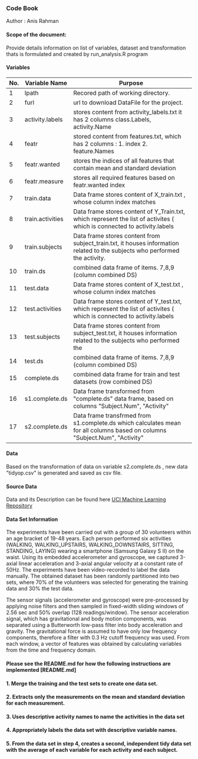 ### Code Book

Author : Anis Rahman

#### Scope of the document: <br />

Provide details information on list of variables, dataset and transformation thats is formulated and created by run_analysis.R program

#### Variables <br />

No. | Variable Name | Purpose
--- | --------------| -------
1|lpath|Recored path of working directory.
2|furl| url to download DataFile for the project.
3|activity.labels|stores content from activity_labels.txt it has 2 columns class.Labels, activity.Name
4|featr|stored content from features.txt, which has 2 columns : 1. index 2. feature.Names
5|featr.wanted|stores the indices of all features that contain mean and standard deviation
6|featr.measure|stores all required features based on featr.wanted index
7|train.data|Data frame stores content of X_train.txt , whose column index matches
8|train.activities|Data frame stores content of Y_Train.txt, which represent the list of activites ( which is connected to activity.labels
9|train.subjects|Data frame stores content from subject_train.txt, it houses information related to the subjects who performed the activity.
10|train.ds|combined data frame of items. 7,8,9 (column combined DS)
11|test.data|Data frame stores content of X_test.txt , whose column index matches
12|test.activities|Data frame stores content of Y_test.txt, which represent the list of activites ( which is connected to activity.labels
13|test.subjects|Data frame stores content from subject_test.txt, it houses information related to the subjects who performed the 
14|test.ds|combined data frame of items. 7,8,9 (column combined DS)
15|complete.ds| combined data frame for train and test datasets (row combined DS)
16|s1.complete.ds|Data frame transformed from "complete.ds" data frame, based on columns "Subject.Num", "Activity"
17|s2.complete.ds|Data frame transfrmed from s1.complete.ds which calculates mean for all columns based on columns "Subject.Num", "Activity"

#### Data

Based on the transformation of data on variable s2.complete.ds , new data "tidyop.csv" is generated and saved as csv file.

#### Source Data
Data and its Description can be found here [UCI Machine Learning Repository](http://archive.ics.uci.edu/ml/datasets/Human+Activity+Recognition+Using+Smartphones)

#### Data Set Information
The experiments have been carried out with a group of 30 volunteers within an age bracket of 19-48 years. Each person performed six activities (WALKING, WALKING_UPSTAIRS, WALKING_DOWNSTAIRS, SITTING, STANDING, LAYING) wearing a smartphone (Samsung Galaxy S II) on the waist. Using its embedded accelerometer and gyroscope, we captured 3-axial linear acceleration and 3-axial angular velocity at a constant rate of 50Hz. The experiments have been video-recorded to label the data manually. The obtained dataset has been randomly partitioned into two sets, where 70% of the volunteers was selected for generating the training data and 30% the test data. 

The sensor signals (accelerometer and gyroscope) were pre-processed by applying noise filters and then sampled in fixed-width sliding windows of 2.56 sec and 50% overlap (128 readings/window). The sensor acceleration signal, which has gravitational and body motion components, was separated using a Butterworth low-pass filter into body acceleration and gravity. The gravitational force is assumed to have only low frequency components, therefore a filter with 0.3 Hz cutoff frequency was used. From each window, a vector of features was obtained by calculating variables from the time and frequency domain.

#### Please see the README.md for how the following instructions are implemented [README.md]

#### 1. Merge the training and the test sets to create one data set.
#### 2. Extracts only the measurements on the mean and standard deviation for each measurement.
#### 3. Uses descriptive activity names to name the activities in the data set
#### 4. Appropriately labels the data set with descriptive variable names.
#### 5. From the data set in step 4, creates a second, independent tidy data set with the average of each variable for each activity and each subject.



